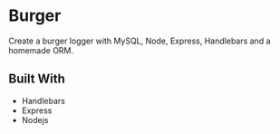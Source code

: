 # Burger

Create a burger logger with MySQL, Node, Express, Handlebars and a homemade ORM.



## Built With

* Handlebars 
* Express 
* Nodejs

